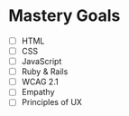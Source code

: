 # Mastery Goals
-[ ] HTML
-[ ] CSS
-[ ] JavaScript
-[ ] Ruby &amp; Rails
-[ ] WCAG 2.1
-[ ] Empathy
-[ ] Principles of UX
